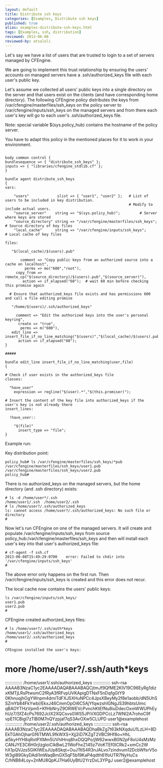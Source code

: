 ```yaml
---
layout: default
title: Distribute ssh keys
categories: [Examples, Distribute ssh keys]
published: true
alias: examples-distribute-ssh-keys.html
tags: [Examples, ssh, distribution]
reviewed: 2013-06-08
reviewed-by: atsaloli
---
```


Let's say we have a list of users that are trusted
to login to a set of servers managed by CFEngine.

We are going to implement this trust relationship
by ensuring the users' accounts on managed servers
have a .ssh/authorized_keys file with each user's
public key.

Let's assume we collected all users' public keys
into a single directory on the server and that
users exist on the clients (and have corresponding
home directory).  The following CFEngine policy
distributes the keys from /var/cfengine/masterfiles/ssh_keys
on the policy server to /var/cfengine/inputs/ssh_keys
on the managed servers and from there each user's
key will go to each user's .ssh/authorized_keys file.

Note: special variable $(sys.policy_hub) contains
the hostname of the policy server.


You have to adapt this policy in the mentioned places for it to work in your environment.

```cf3

body common control {
bundlesequence => { "distribute_ssh_keys" };
inputs => { "libraries/cfengine_stdlib.cf" };
}

bundle agent distribute_ssh_keys
{
vars:

    "users"             slist => { "user1", "user2" };   # List of users to be included in key distribution.
                                                         # Modify to include actual users.
    "source_server"    string => "$(sys.policy_hub)";         # Server where keys are stored
    "source_directory" string => "/var/cfengine/masterfiles/ssh_keys"; # Source directory of key files
    "local_cache"      string => "/var/cfengine/inputs/ssh_keys";      # Local cache of key files

files:

   "$(local_cache)/$(users).pub"

       comment => "Copy public keys from an authorized source into a cache on localhost",
         perms => mo("600","root"),
     copy_from => remote_cp("$(source_directory)/$(users).pub","$(source_server)"),
        action => if_elapsed("60");  # wait 60 min before checking this promise again

  # Ensure that authorized_keys file exists and has permissions 600 and call a file editing promise

   "/home/$(users)/.ssh/authorized_keys"

     comment => "Edit the authorized keys into the user's personal keyring",
      create => "true",
       perms => m("600"),
   edit_line => insert_file_if_no_line_matching("$(users)","$(local_cache)/$(users).pub"),
      action => if_elapsed("60"); 
}

#####

bundle edit_line insert_file_if_no_line_matching(user,file)
{

# Check if user exists in the authorized_keys file
classes:

  "have_user"
    expression => regline("$(user).*","$(this.promiser)");

# Insert the content of the key file into authorized_keys if the user's key is not already there
insert_lines:

  !have_user::

    "$(file)"
      insert_type => "file";
}
```

Example run:

Key distribution point:

```
policy_hub# ls /var/cfengine/masterfiles/ssh_keys/*pub 
/var/cfengine/masterfiles/ssh_keys/user1.pub  /var/cfengine/masterfiles/ssh_keys/user2.pub
policy_hub# 
```

There is no authorized_keys on the managed servers, but the home directory (and .ssh directory) exists:

```
# ls -d /home/user*/.ssh
/home/user1/.ssh  /home/user2/.ssh
# ls /home/user?/.ssh/authorized_keys  
ls: cannot access /home/user?/.ssh/authorized_keys: No such file or directory
#
```

Now let's run CFEngine on one of the managed servers.  It will create
and populate /var/cfengine/inputs/ssh_keys from source
policy_hub:/var/cfengine/masterfiles/ssh_keys 
and then will install each user's key into that user's
authorized_keys file:

```
# cf-agent -f ssh.cf
2013-06-08T15:49:29-0700    error: Failed to chdir into '/var/cfengine/inputs/ssh_keys'
#
```
The above error only happens on the first run.  Then /var/cfengine/inputs/ssh_keys
is created and this error does not recur.

The local cache now contains the users' public keys:

```
ls /var/cfengine/inputs/ssh_keys/
user1.pub
user2.pub
#
```

CFEngine created authorized_keys files:

```
# ls /home/user?/.ssh/auth*keys
/home/user1/.ssh/authorized_keys
/home/user2/.ssh/authorized_keys
#

CFEngine installed the user's keys:

```
# more /home/user?/.ssh/auth*keys
::::::::::::::
/home/user1/.ssh/authorized_keys
::::::::::::::
ssh-rsa AAAAB3NzaC1yc2EAAAADAQABAAABAQCjtmJf9QfME2KIV19C96EyRg1dizxKMTjLRsPtwsmC2fRyA3fRFvpUVKApigDTNxF5nDqfgGtY9
0KhnuqjhOgYWnpm4dmiTdFXJ5XHuNPCc4JpsXBeyMy2f8e1aobb/dN5UhSSZmYb84FkYwbI/EkxJ46CmmOpOi6C5AjYfqwzshIGNgJS39hbtsUimc
qBAOYTHzVpm5+KfHbNryZ9ORWEVcPvnchKtEfNu8iuDdecOxmWWUPhEyhUz7/SfZ4cPs7692JcIX2XQCsvsGWS5JPiVXGDPCcLz7WNI2A7rohoC9f
vpE11CBigl7zTlB0M7nQYzpjaf7qS3AvOXw5CLUPD user1@examplehost
::::::::::::::
/home/user2/.ssh/authorized_keys
::::::::::::::
ssh-rsa AAAAB3NzaC1yc2EAAAADAQABAAABAQDhaBkZg7t63kNXqduU1LzLH+8DEkTGAhOjharGf6TMWL9fkWXS+Xjj2iD7KZgT2VBC9Hf8o+HhL
al5kyHYH8qRxtPXMm5UVhIHnq8hxDQQPo/jW62wwxB0N2pF8oU4sMzMzCANJYE3C6H0rjIzgloiCIkBwL21WoFhxZ145z7VoKTEf0ICRk2+xmCc2W
hX1pQVJzs5GlKlWEsJUp8Skqt+OuJTtIS4R3nJALvo7zindvum12DcbWfsrV5oW3gl89GkyDAdi1mWaqBmGX5qF5b19KaP4qdth61foUTR7NyHuCs
C/hNB84Loy+2nMU8QpKJ7Ha6UyBtU2YrzDxL3YPgJ user2@examplehost
#
```

